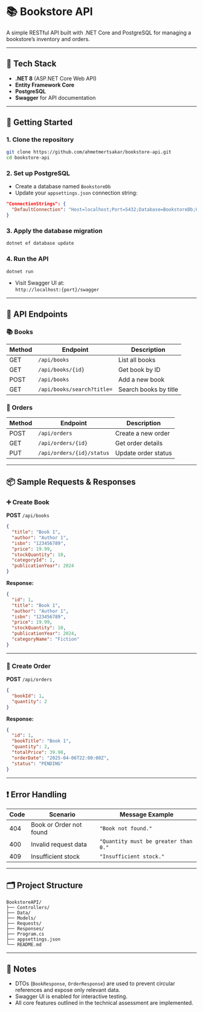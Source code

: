 
# 📚 Bookstore API

A simple RESTful API built with .NET Core and PostgreSQL for managing a bookstore’s inventory and orders.

---

## 🔧 Tech Stack

- **.NET 8** (ASP.NET Core Web API)
- **Entity Framework Core**
- **PostgreSQL**
- **Swagger** for API documentation

---

## 🚀 Getting Started

### 1. Clone the repository

```bash
git clone https://github.com/ahmetmertsakar/bookstore-api.git
cd bookstore-api
```

### 2. Set up PostgreSQL

- Create a database named `BookstoreDb`
- Update your `appsettings.json` connection string:

```json
"ConnectionStrings": {
  "DefaultConnection": "Host=localhost;Port=5432;Database=BookstoreDb;Username=postgres;Password=yourpassword"
}
```

### 3. Apply the database migration

```bash
dotnet ef database update
```

### 4. Run the API

```bash
dotnet run
```

- Visit Swagger UI at:  
  `http://localhost:{port}/swagger`

---

## 📘 API Endpoints

### 📚 Books

| Method | Endpoint                    | Description               |
|--------|-----------------------------|---------------------------|
| GET    | `/api/books`                | List all books            |
| GET    | `/api/books/{id}`           | Get book by ID            |
| POST   | `/api/books`                | Add a new book            |
| GET    | `/api/books/search?title=`  | Search books by title     |

### 🛒 Orders

| Method | Endpoint                            | Description               |
|--------|-------------------------------------|---------------------------|
| POST   | `/api/orders`                       | Create a new order        |
| GET    | `/api/orders/{id}`                  | Get order details         |
| PUT    | `/api/orders/{id}/status`           | Update order status       |

---

## 📦 Sample Requests & Responses

### ➕ Create Book

**POST** `/api/books`

```json
{
  "title": "Book 1",
  "author": "Author 1",
  "isbn": "123456789",
  "price": 19.99,
  "stockQuantity": 10,
  "categoryId": 1,
  "publicationYear": 2024
}
```

**Response:**
```json
{
  "id": 1,
  "title": "Book 1",
  "author": "Author 1",
  "isbn": "123456789",
  "price": 19.99,
  "stockQuantity": 10,
  "publicationYear": 2024,
  "categoryName": "Fiction"
}
```

---

### 🛒 Create Order

**POST** `/api/orders`

```json
{
  "bookId": 1,
  "quantity": 2
}
```

**Response:**
```json
{
  "id": 1,
  "bookTitle": "Book 1",
  "quantity": 2,
  "totalPrice": 39.98,
  "orderDate": "2025-04-06T22:00:00Z",
  "status": "PENDING"
}
```

---

## ❗ Error Handling

| Code | Scenario                  | Message Example                  |
|------|---------------------------|----------------------------------|
| 404  | Book or Order not found   | `"Book not found."`              |
| 400  | Invalid request data      | `"Quantity must be greater than 0."` |
| 409  | Insufficient stock        | `"Insufficient stock."`          |

---

## 🗂️ Project Structure

```
BookstoreAPI/
├── Controllers/
├── Data/
├── Models/
├── Requests/
├── Responses/
├── Program.cs
├── appsettings.json
└── README.md
```

---

## 🧠 Notes

- DTOs (`BookResponse`, `OrderResponse`) are used to prevent circular references and expose only relevant data.
- Swagger UI is enabled for interactive testing.
- All core features outlined in the technical assessment are implemented.
